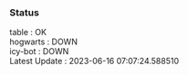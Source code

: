 ### Status


table : OK  
hogwarts : DOWN  
icy-bot : DOWN  
Latest Update : 2023-06-16 07:07:24.588510
